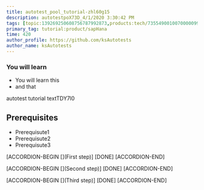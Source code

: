 ```yaml
---
title: autotest_pool_tutorial-zhl60g15
description: autotestpoX73D_4/1/2020 3:30:42 PM
tags: [topic:139269250608756787992873,products:tech/73554900100700000996,tutorial:experience/advanced]
primary_tag: tutorial:product/sapHana
time: 420
author_profile: https://github.com/ksAutotests
author_name: ksAutotests
---
```

### You will learn
- You will learn this
- and that

autotest tutorial textTDY7l0

## Prerequisites
- Prerequisute1
- Prerequisute2
- Prerequisute3

[ACCORDION-BEGIN [](First step)]
[DONE]
[ACCORDION-END]

[ACCORDION-BEGIN [](Second step)]
[DONE]
[ACCORDION-END]

[ACCORDION-BEGIN [](Third step)]
[DONE]
[ACCORDION-END]

